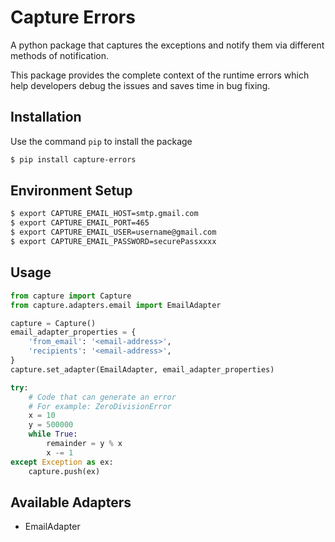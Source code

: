 # Capture Errors

A python package that captures the exceptions and notify them via different methods of notification. 

This package provides the complete context of the runtime errors which help developers debug the issues and saves time in bug fixing.


## Installation

Use the command `pip` to install the package
```bash
$ pip install capture-errors
```


## Environment Setup
```bash
$ export CAPTURE_EMAIL_HOST=smtp.gmail.com
$ export CAPTURE_EMAIL_PORT=465
$ export CAPTURE_EMAIL_USER=username@gmail.com
$ export CAPTURE_EMAIL_PASSWORD=securePassxxxx
```

## Usage

```python
from capture import Capture
from capture.adapters.email import EmailAdapter

capture = Capture()
email_adapter_properties = {
    'from_email': '<email-address>',
    'recipients': '<email-address>',
}
capture.set_adapter(EmailAdapter, email_adapter_properties)

try:
    # Code that can generate an error
    # For example: ZeroDivisionError
    x = 10
    y = 500000
    while True:
        remainder = y % x 
        x -= 1
except Exception as ex:
    capture.push(ex)
```

## Available Adapters

* EmailAdapter

